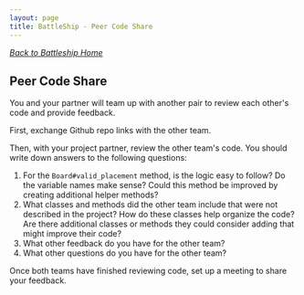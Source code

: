 ```yaml
---
layout: page
title: BattleShip - Peer Code Share
---
```


_[Back to Battleship Home](./index)_

## Peer Code Share

You and your partner will team up with another pair to review each other's code and provide feedback.

First, exchange Github repo links with the other team.

Then, with your project partner, review the other team's code. You should write down answers to the following questions:

1. For the `Board#valid_placement` method, is the logic easy to follow? Do the variable names make sense? Could this method be improved by creating additional helper methods?
1. What classes and methods did the other team include that were not described in the project? How do these classes help organize the code? Are there additional classes or methods they could consider adding that might improve their code?
1. What other feedback do you have for the other team?
1. What other questions do you have for the other team?

Once both teams have finished reviewing code, set up a meeting to share your feedback.
